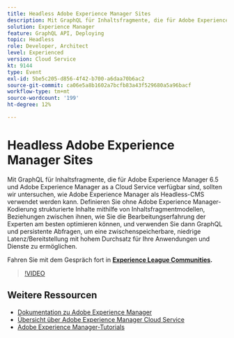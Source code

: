 ```yaml
---
title: Headless Adobe Experience Manager Sites
description: Mit GraphQL für Inhaltsfragmente, die für Adobe Experience Manager 6.5 und Adobe Experience Manager as a Cloud Service verfügbar sind, sollten wir untersuchen, wie Adobe Experience Manager als Headless-CMS verwendet werden kann. Definieren Sie ohne Adobe Experience Manager-Kodierung strukturierte Inhalte mithilfe von Inhaltsfragmentmodellen, Beziehungen zwischen ihnen, wie Sie die Bearbeitungserfahrung der Experten am besten optimieren können, und verwenden Sie dann GraphQL und persistente Abfragen, um eine zwischenspeicherbare, niedrige Latenz/Bereitstellung mit hohem Durchsatz für Ihre Anwendungen und Dienste zu ermöglichen.
solution: Experience Manager
feature: GraphQL API, Deploying
topic: Headless
role: Developer, Architect
level: Experienced
version: Cloud Service
kt: 9144
type: Event
exl-id: 5be5c205-d856-4f42-b700-a6daa70b6ac2
source-git-commit: ca06e5a8b1602a7bcfb83a43f529680a5a96bacf
workflow-type: tm+mt
source-wordcount: '199'
ht-degree: 12%

---
```


# Headless Adobe Experience Manager Sites

Mit GraphQL für Inhaltsfragmente, die für Adobe Experience Manager 6.5 und Adobe Experience Manager as a Cloud Service verfügbar sind, sollten wir untersuchen, wie Adobe Experience Manager als Headless-CMS verwendet werden kann. Definieren Sie ohne Adobe Experience Manager-Kodierung strukturierte Inhalte mithilfe von Inhaltsfragmentmodellen, Beziehungen zwischen ihnen, wie Sie die Bearbeitungserfahrung der Experten am besten optimieren können, und verwenden Sie dann GraphQL und persistente Abfragen, um eine zwischenspeicherbare, niedrige Latenz/Bereitstellung mit hohem Durchsatz für Ihre Anwendungen und Dienste zu ermöglichen.

Fahren Sie mit dem Gespräch fort in **[Experience League Communities](https://adobe.ly/39H5BWo).**

>[!VIDEO](https://video.tv.adobe.com/v/337576/?quality=12&learn=on&hidetitle=true)

## Weitere Ressourcen

- [Dokumentation zu Adobe Experience Manager ](https://experienceleague.adobe.com/docs/experience-manager-cloud-service.html?lang=de)
- [Übersicht über Adobe Experience Manager Cloud Service](https://experienceleague.adobe.com/docs/experience-manager-cloud-service/overview/home.html?lang=de)
- [Adobe Experience Manager-Tutorials](https://experienceleague.adobe.com/docs/experience-manager-tutorials.html?lang=de)
